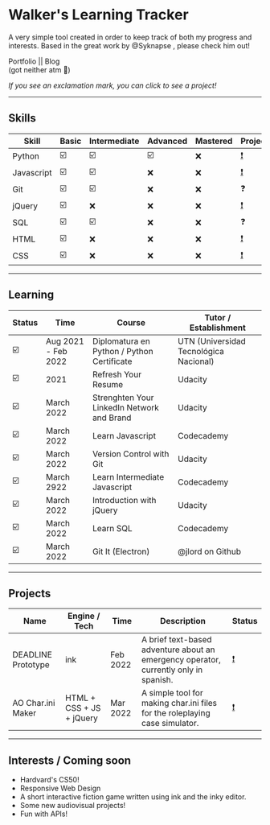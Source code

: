 # Walker's Learning Tracker

 A very simple tool created in order to keep track of both my progress and interests. Based in the great work by @Syknapse  , please check him out!

Portfolio || Blog <br>
(got neither atm :woozy_face:)

*If you see an exclamation mark, you can click to see a project!*
___

## Skills

| Skill      | Basic                   | Intermediate            | Advanced                | Mastered | Project(s)                                                                        |
| ---------- | ----------------------- | ----------------------- | ----------------------- | -------- | --------------------------------------------------------------------------------- |
| Python     | :ballot_box_with_check: | :ballot_box_with_check: | :ballot_box_with_check: | :x:      | [:exclamation:](https://github.com/WalkerMillgress/Python-Sorter-App)             |
| Javascript | :ballot_box_with_check: | :ballot_box_with_check: | :x:                     | :x:      | [:exclamation:](https://github.com/WalkerMillgress/AttorneyOnline-char.ini-Maker) |
| Git        | :ballot_box_with_check: | :ballot_box_with_check: | :x:                     | :x:      | :question:                                                                        |
| jQuery     | :ballot_box_with_check: | :x:                     | :x:                     | :x:      | [:exclamation:](https://github.com/WalkerMillgress/AttorneyOnline-char.ini-Maker)                                                                        |
| SQL        | :ballot_box_with_check: | :ballot_box_with_check: | :x:                     | :x:      | :question:                                                                        |
| HTML       | :ballot_box_with_check: | :x:                     | :x:                     | :x:      | [:exclamation:](https://github.com/WalkerMillgress/AttorneyOnline-char.ini-Maker)                                                                        |
| CSS        | :ballot_box_with_check: | :x:                     | :x:                     | :x:      | [:exclamation:](https://github.com/WalkerMillgress/AttorneyOnline-char.ini-Maker)                                                                                  |
___

## Learning

| Status                  | Time                | Course                                     | Tutor / Establishment                  |
| ----------------------- | ------------------- | ------------------------------------------ | -------------------------------------- |
| :ballot_box_with_check: | Aug 2021 - Feb 2022 | Diplomatura en Python / Python Certificate | UTN (Universidad Tecnológica Nacional) |
| :ballot_box_with_check: | 2021                | Refresh Your Resume                        | Udacity                                |
| :ballot_box_with_check: | March 2022          | Strenghten Your LinkedIn Network and Brand | Udacity                                |
| :ballot_box_with_check: | March 2022          | Learn Javascript                           | Codecademy                             |
| :ballot_box_with_check: | March 2022          | Version Control with Git                   | Udacity                                |
| :ballot_box_with_check: | March 2922          | Learn Intermediate Javascript              | Codecademy                             |
| :ballot_box_with_check: | March 2022          | Introduction with jQuery                   | Udacity                                |
| :ballot_box_with_check: | March 2022          | Learn SQL                                  | Codecademy                             |
| :ballot_box_with_check: | March 2022          | Git It (Electron)                          | @jlord on Github                                       |
___

## Projects

| Name               | Engine / Tech            | Time     | Description                                                                          | Status                                                            |
| ------------------ | ------------------------ | -------- | ------------------------------------------------------------------------------------ | ----------------------------------------------------------------- |
| DEADLINE Prototype | ink                      | Feb 2022 | A brief text-based adventure about an emergency operator, currently only in spanish. | [:exclamation:](https://1ksteps.itch.io/deadline-alpha) |
| AO Char.ini Maker  | HTML + CSS + JS + jQuery | Mar 2022 | A simple tool for making char.ini files for the roleplaying case simulator.          | [:exclamation:](https://github.com/WalkerMillgress/AttorneyOnline-char.ini-Maker)                                                                  |
___

## Interests / Coming soon

- Hardvard's CS50!
- Responsive Web Design
- A short interactive fiction game written using ink and the inky editor.
- Some new audiovisual projects!
- Fun with APIs!
